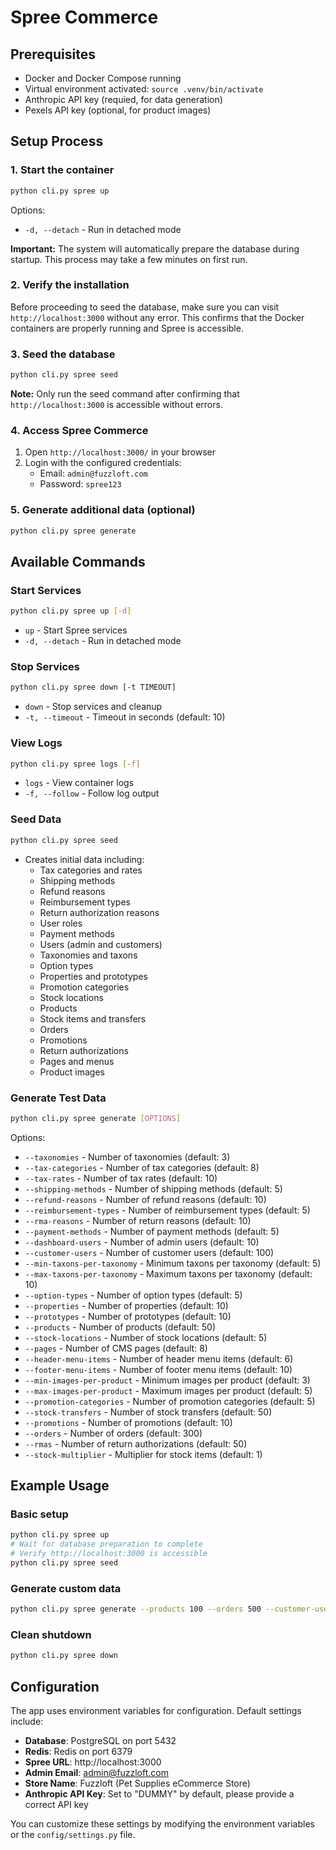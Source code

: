 # Spree Commerce 

## Prerequisites
- Docker and Docker Compose running
- Virtual environment activated: `source .venv/bin/activate`
- Anthropic API key (requied, for data generation)
- Pexels API key (optional, for product images)

## Setup Process

### 1. Start the container
```bash
python cli.py spree up
```
Options:
- `-d, --detach` - Run in detached mode

**Important:** The system will automatically prepare the database during startup. This process may take a few minutes on first run.

### 2. Verify the installation
Before proceeding to seed the database, make sure you can visit `http://localhost:3000` without any error. This confirms that the Docker containers are properly running and Spree is accessible.

### 3. Seed the database
```bash
python cli.py spree seed
```

**Note:** Only run the seed command after confirming that `http://localhost:3000` is accessible without errors.

### 4. Access Spree Commerce
1. Open `http://localhost:3000/` in your browser
2. Login with the configured credentials:
   - Email: `admin@fuzzloft.com`
   - Password: `spree123`

### 5. Generate additional data (optional)
```bash
python cli.py spree generate
```

## Available Commands

### Start Services
```bash
python cli.py spree up [-d]
```
- `up` - Start Spree services
- `-d, --detach` - Run in detached mode

### Stop Services
```bash
python cli.py spree down [-t TIMEOUT]
```
- `down` - Stop services and cleanup
- `-t, --timeout` - Timeout in seconds (default: 10)

### View Logs
```bash
python cli.py spree logs [-f]
```
- `logs` - View container logs
- `-f, --follow` - Follow log output

### Seed Data
```bash
python cli.py spree seed
```
- Creates initial data including:
  - Tax categories and rates
  - Shipping methods
  - Refund reasons
  - Reimbursement types
  - Return authorization reasons
  - User roles
  - Payment methods
  - Users (admin and customers)
  - Taxonomies and taxons
  - Option types
  - Properties and prototypes
  - Promotion categories
  - Stock locations
  - Products
  - Stock items and transfers
  - Orders
  - Promotions
  - Return authorizations
  - Pages and menus
  - Product images

### Generate Test Data
```bash
python cli.py spree generate [OPTIONS]
```
Options:
- `--taxonomies` - Number of taxonomies (default: 3)
- `--tax-categories` - Number of tax categories (default: 8)
- `--tax-rates` - Number of tax rates (default: 10)
- `--shipping-methods` - Number of shipping methods (default: 5)
- `--refund-reasons` - Number of refund reasons (default: 10)
- `--reimbursement-types` - Number of reimbursement types (default: 5)
- `--rma-reasons` - Number of return reasons (default: 10)
- `--payment-methods` - Number of payment methods (default: 5)
- `--dashboard-users` - Number of admin users (default: 10)
- `--customer-users` - Number of customer users (default: 100)
- `--min-taxons-per-taxonomy` - Minimum taxons per taxonomy (default: 5)
- `--max-taxons-per-taxonomy` - Maximum taxons per taxonomy (default: 10)
- `--option-types` - Number of option types (default: 5)
- `--properties` - Number of properties (default: 10)
- `--prototypes` - Number of prototypes (default: 10)
- `--products` - Number of products (default: 50)
- `--stock-locations` - Number of stock locations (default: 5)
- `--pages` - Number of CMS pages (default: 8)
- `--header-menu-items` - Number of header menu items (default: 6)
- `--footer-menu-items` - Number of footer menu items (default: 10)
- `--min-images-per-product` - Minimum images per product (default: 3)
- `--max-images-per-product` - Maximum images per product (default: 5)
- `--promotion-categories` - Number of promotion categories (default: 5)
- `--stock-transfers` - Number of stock transfers (default: 50)
- `--promotions` - Number of promotions (default: 10)
- `--orders` - Number of orders (default: 300)
- `--rmas` - Number of return authorizations (default: 50)
- `--stock-multiplier` - Multiplier for stock items (default: 1)

## Example Usage

### Basic setup
```bash
python cli.py spree up
# Wait for database preparation to complete
# Verify http://localhost:3000 is accessible
python cli.py spree seed
```

### Generate custom data
```bash
python cli.py spree generate --products 100 --orders 500 --customer-users 200
```

### Clean shutdown
```bash
python cli.py spree down
```

## Configuration

The app uses environment variables for configuration. Default settings include:
- **Database**: PostgreSQL on port 5432
- **Redis**: Redis on port 6379
- **Spree URL**: http://localhost:3000
- **Admin Email**: admin@fuzzloft.com
- **Store Name**: Fuzzloft (Pet Supplies eCommerce Store)
- **Anthropic API Key**: Set to "DUMMY" by default, please provide a correct API key

You can customize these settings by modifying the environment variables or the `config/settings.py` file.
